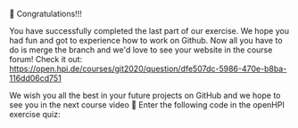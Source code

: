 🥳 Congratulations!!!

You have successfully completed the last part of our exercise. We hope you had fun and got to experience how to work on Github. Now all you have to do is merge the branch and we'd love to see your website in the course forum! Check it out: https://open.hpi.de/courses/git2020/question/dfe507dc-5986-470e-b8ba-116dd06cd751

We wish you all the best in your future projects on GitHub and we hope to see you in the next course video 🤩 Enter the following code in the openHPI exercise quiz:
